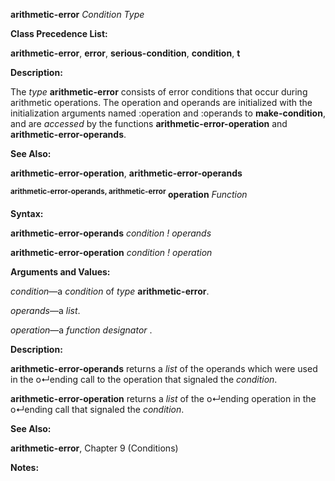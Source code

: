 **arithmetic-error** *Condition Type* 



**Class Precedence List:** 



**arithmetic-error**, **error**, **serious-condition**, **condition**, **t** 



**Description:** 



The *type* **arithmetic-error** consists of error conditions that occur during arithmetic operations. The operation and operands are initialized with the initialization arguments named :operation and :operands to **make-condition**, and are *accessed* by the functions **arithmetic-error-operation** and **arithmetic-error-operands**. 



**See Also:** 



**arithmetic-error-operation**, **arithmetic-error-operands** 



**<sup>arithmetic-error-operands, arithmetic-error</sup> operation** <i>Function</i> 



**Syntax:** 



**arithmetic-error-operands** *condition ! operands* 



**arithmetic-error-operation** *condition ! operation* 



**Arguments and Values:** 



*condition*—a *condition* of *type* **arithmetic-error**. 



*operands*—a *list*. 



*operation*—a *function designator* . 



**Description:** 



**arithmetic-error-operands** returns a *list* of the operands which were used in the o↵ending call to the operation that signaled the *condition*. 







 



 



**arithmetic-error-operation** returns a *list* of the o↵ending operation in the o↵ending call that signaled the *condition*. 



**See Also:** 



**arithmetic-error**, Chapter 9 (Conditions) 



**Notes:** 



